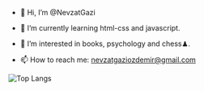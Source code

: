 - 👋 Hi, I’m @NevzatGazi

- 🌱 I’m currently learning html-css and javascript.

- 👀 I’m interested in books, psychology and chess♟.

- 📫 How to reach me: nevzatgaziozdemir@gmail.com



![Top Langs](https://github-readme-stats.vercel.app/api/top-langs/?username=NevzatGaziIoannou&theme=tokyonight)

<!---
NevzatGazi/NevzatGazi is a ✨ special ✨ repository because its `README.md` (this file) appears on your GitHub profile.
You can click the Preview link to take a look at your changes.
--->
